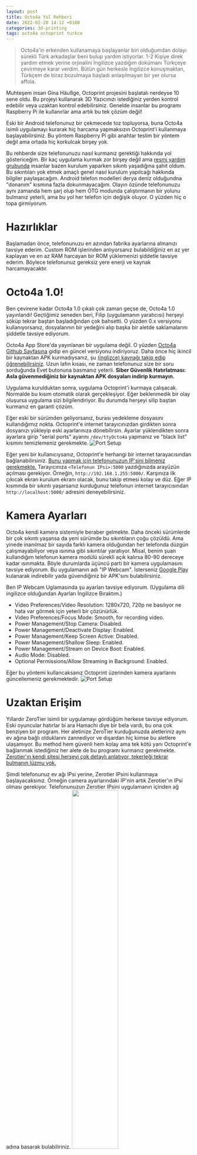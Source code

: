 ```yaml
---
layout: post
title: Octo4a Yol Rehberi
date: 2022-02-20 14:12 +0100
categories: 3d-printing
tags: octo4a octoprint turkce
---
```

> Octo4a'in erkenden kullanamaya başlayanlar biri olduğumdan dolayı sürekli Türk arkadaşlar beni bulup yardım istiyorlar. 1-2 Kişiye direk yardım etmek yerine orjinalini İngilizce yazdığım dokümanı Türkçeye çevirmeye karar verdim. Bütün gün herkesle İngilizce konuşmaktan, Türkçem de biraz bozulmaya başladı anlaşılmayan bir yer olursa affola.

Muhteşem insan Gina Häußge, Octoprint projesini başlatalı nerdeyse 10 sene oldu. Bu projeyi kullanarak 3D Yazıcınızı istediğiniz yerden kontrol edebilir veya uzaktan kontrol edebilirsiniz. Genelde insanlar bu programı Raspberry Pi ile kullanırlar ama artık bu tek çözüm değil! 

Eski bir Android telefonunuz bir çekmecede toz topluyorsa, buna Octo4a isimli uygulamayı kurarak hiç harcama yapmaksızın Octoprint'i kullanmaya başlayabilirsiniz. Bu yöntem Raspberry Pi gibi anahtar teslim bir yöntem değil ama ortada hiç korkulcak birşey yok.

Bu rehberde size telefonunuzu nasıl kurmanız gerektiği hakkında yol göstericeğim. Bir kaç uygulama kurmak zor birşey değil ama [resmi yardım grubunda](https://t.me/octo4achat) insanlar bazen kurulum yaparken sıkıntı yaşadığına şahit oldum. Bu sıkıntıları yok etmek amaçlı genel nasıl kurulum yapılcağı hakkında bilgiler paylaşacağım. Android telefon modelleri derya deniz olduğundna "donanım" kısmına fazla dokunmayacağım. Olayın özünde telefonunuzu aynı zamanda hem şarj olup hem OTG modunda çalıştırmanın bir yolunu bulmanız yeterli, ama bu yol her telefon için değişik oluyor. O yüzden hiç o topa girmiyorum.

# Hazırlıklar
Başlamadan önce, telefonunuzu en azından fabrika ayarlarına almanızı tavsiye ederim. Custom ROM işlerinden anlıyorsanız bulabildiğiniz en az yer kaplayan ve en az RAM harcayan bir ROM yüklemenizi şiddetle tavsiye ederim. Böylece telefonunuz gereksiz yere enerji ve kaynak harcamayacaktır.

# Octo4a 1.0!
Ben çevirene kadar Octo4a 1.0 çıkalı çok zaman geçse de, Octo4a 1.0 yayınlandı! Geçtiğimiz seneden beri, Filip (uygulamanın yaratıcısı) herşeyi söküp tekrar baştan başladığından çok bahsetti. O yüzden 0.x versiyonu kullanıyorsanız, dosyalarının bir yedeğini alıp başka bir aletde saklamalarını şiddetle tavsiye ediyorum.

Octo4a App Store'da yayınlanan bir uygulama değil. O yüzden [Octo4a Github Sayfasına](https://github.com/feelfreelinux/octo4a/releases) gidip en güncel versiyonu indiriyoruz. Daha önce hiç ikincil bir kaynaktan APK kurmadıysanız, şu [(inglizce) kaynağı takip edip öğrenebilirsiniz](https://www.androidauthority.com/how-to-install-apks-31494/). Uzun lafın kısası, ne zaman telefonunuz size bir soru sorduğunda Evet butonuna basmanız yeterli. **Siber Güvenlik Hatırlatması: Asla güvenmediğiniz bir kaynaktan APK dosyaları indirip kurmayın.**

Uygulama kurulduktan sonra, uygulama Octoprint'i kurmaya çalışacak. Normalde bu kısım otomatik olarak gerçekleşiyor. Eğer beklenmedik bir olay oluşursa uygulama sizi bilgilendiriyor. Bu durumda herşeyi silip baştan kurmanız en garanti çözüm.

Eğer eski bir sürümden geliyorsanız, burası yedekleme dosyasını kullandığımız nokta. Octoprint'e internet tarayıcınızdan girdikten sonra dosyanızı yükleyip eski ayarlarınıza dönebilirsin. Ayarlar yüklendikten sonra ayarlara girip "serial ports" ayarını `/dev/ttyOcto4a` yapmanız ve "black list" kısmını temizlemeniz gerekmekte.
![Port Setup](/assets/2021-10-10-ultimate-guide-to-octo4a/port.png)

Eğer yeni bir kullanıcıysanız, Octoprint'e herhangi bir internet tarayacısından bağlanabilirsiniz. [Bunu yapmak için telefonunuzun IP'sini bilmeniz gerekmekte.](https://www.makeuseof.com/tag/find-ip-address-mobile-smartphone/) Tarayıcınıza `<Telefonun IPsi>:5000` yazdığınızda arayüzün açılması gerekiyor. Örneğin, `http://192.168.1.255:5000/`. Karşınıza ilk çıkıcak ekran kurulum ekranı olacak, bunu takip etmesi kolay ve düz. Eğer IP kısmında bir sıkıntı yaşarsanız kurduğunuz telefonun internet tarayıcısından `http://localhost:5000/` adresini deneyebilirsiniz.

# Kamera Ayarları
Octo4a kendi kamera sistemiyle beraber gelmekte. Daha önceki sürümlerde bir çok sıkıntı yaşansa da yeni sürümde bu sıkıntıların çoğu çözüldü. Ama yinede inanılmaz bir sayıda farklı kamera olduğundan her telefonda düzgün çalışmayabiliyor veya ısınma gibi sıkıntılar yaratıyor. Misal, benim şuan kullandığım telefonun kamera modülü sürekli açık kalırsa 80-90 dereceye kadar ısınmakta. Böyle durumlarda üçüncü parti bir kamera uygulamasını tavsiye ediyorum. Bu uygulamanın adı "IP Webcam". İsterseniz [Google Play](https://play.google.com/store/apps/details?id=com.pas.webcam) kulanarak indirebilir yada güvendiğiniz bir APK'sını bulabilirsiniz.

Ben IP Webcam Uglamasında şu ayarları tavsiye ediyorum. (Uygulama dili ingilizce olduğundan Ayarları İngilizce Bıraktım.)
* Video Preferences/Video Resolution: 1280x720, 720p ne basılıyor ne hata var görmek için yeterli bir çözünürlük.
* Video Preferences/Focus Mode: Smooth, for recording video.
* Power Management/Stop Camera: Disabled.
* Power Management/Deactivate Display: Enabled.
* Power Management/Keep Screen Active: Disabled.
* Power Management/Shallow Sleep: Enabled.
* Power Management/Stream on Device Boot: Enabled.
* Audio Mode: Disabled.
* Optional Permissions/Allow Streaming in Background: Enabled.

Eğer bu yöntemi kullancaksanız Octoprint üzerinden kamera ayarlarını güncellemeniz gerekmektedir.
![Port Setup](/assets/2021-10-10-ultimate-guide-to-octo4a/webcam.png)

# Uzaktan Erişim
Yıllardır ZeroTier isimli bir uygulamayı gördüğüm herkese tavsiye ediyorum. Eski oyuncular hatırlar bi ara Hamachi diye bir bela vardı, bu ona çok benziyen bir program. Her aletinize ZeroTier kurduğunuzda aletleriniz aynı ev ağına bağlı olduklarını zannediyor ve dışardan hiç kimse bu aletlere ulaşamıyor. Bu method hem güvenli hem kolay ama tek kötü yanı Octoprint'e bağlanmak istediğiniz her alete de bu programı kurmanız gerekmekte. [Zerotier'ın kendi sitesi herşeyi çok detaylı anlatıyor, tekerleği tekrar bulmanın lüzmu yok.](https://www.zerotier.com/download/)

Şimdi telefonunuz ev ağı IPsi yerine, Zerotier IPsini kullanmaya başlayacaksınız. Örneğin camera ayarlarındaki IP'nin artık Zerotier'ın IPsi olması gerekiyor. Telefonunuzun Zerotier IPsini uygulamanın içinden ağ adına basarak bulabiliriniz.
<img src="/assets/2021-10-10-ultimate-guide-to-octo4a/zerotier0.png" width="50%"><img src="/assets/2021-10-10-ultimate-guide-to-octo4a/zerotier1.png" width="50%">

# Android'e Uzaktan Erişim
Telefonunuza uzaktan erişmeniz gerektiğinde [Droid VNC-NG](https://github.com/bk138/droidVNC-NG) isimli uygulamayı kurabilirsiniz. Bu uygulamayı kurduktan sonra, telefonunuzun başına gidip ayarları değiştirmenize hiç gerek kalmayacaktır. Bağlanmak için herhangi bir "VNC Client" programına girip Zerotier IPsini vermeniz yeterli.

Kurulum yine kolay ve düz. Yine bu uygulama Google Play'de bulunmuyor. [Droid VNC-NG Github sayfasından](https://github.com/bk138/droidVNC-NG) indirebilirsiniz. Uygulama kurunca uygulama kurulum modunda açılcak ve size ne yapmanız gerektiğini söyleyecektir. Bundan sonra sadece bir ayarı güncellemeniz gerekmekte. Çift uyanışta uyanma özelliğini aktive etmeniz gerekmekte. Telefonunuza ne zaman bağlanırsanız, kitli olacak. Böylece bağlandığınız aletden, çift tıkla telefonunuzun kilidini açabilir hale geleceksiniz.

<img src="/assets/2021-10-10-ultimate-guide-to-octo4a/double_wake.png" width="50%">

Artık herhangi bir VNC uygulamasıyla telefonunuza uzaktan bağlanabilirsiniz. Tavsiyem Windows, iOS ve Android sistemlerde "VNC Viewer" kullanmanız. Linux'taysa Remmina vazgeçilmez bir uygulama.

# Dosya Yönetimi
Uygulamanın yeni bir versiyonu çıktığında veya herhangi bir şekilde telefonuza bir dosya yollamak istediğinizde bu işin çok kolay bir yolu var. Telefonunuza bir FTP sunucusu (**F**ile **T**ransfer **P**rotocol) kurmanız durumunda hayatınız çok kolaylaşcak. FileZilla en çok kullanılan FTP programlarından biridir, tavsiye ederim.

You can get FTP Server on [Google Play](https://play.google.com/store/apps/details?id=net.xnano.android.ftpserver&hl=en&gl=US) or use a Trusted APK file. There is very similar apps with very similar names. Whichever one works on your phone is fine.

# Güçlü Yedekleme Sistemi
Hiç birşey ebedi değildir. Birgün telefonunuz arızalandığında, herşeyi tek tek tekrar kurmanız başınızı çok ağrıtacaktır. Eşeği sağlam yere bağlamak için düzgün bir yedekleme sistemi kurmak şart. 2 kolay adımda çok güzel bir yedekleme sistemi kurabilirsiniz.

Adım 1: [Backup Scheduler](https://plugins.octoprint.org/plugins/backupscheduler/) isimli Octoprint eklentisini kurun. Bu eklenti otomatik olarak yedeklerinizi alacaktır. Ama bu yedekler yeterli değil. Çünkü bu yedeklerinizi ikinci bir yerde bulundurmazsanız, aletiniz bozulunca bu yedekler de bozulcaktır.

Adım 2: [Folder Sync](https://play.google.com/store/apps/details?id=dk.tacit.android.foldersync.lite&hl=en&gl=US) isimli uygulamayı kuruyoruz. Bu uygulamayı kullanarak bir çok bulut depolama sistemine bağlanabilirsiniz. İstediğiniz depolama sistemini seçip bir Dosya Grubu (Folder Pair) oluşturabilirsiniz.
Kullandığım Ayarlar Şöyle:
* Sync type: to Remote Folder.
* Local Folder: `/storage/emulated/0/Android/data/com.octo4a/files/.octoprint/data/backup` Bu dosya başka sizin telefonunuz için bir yerde olabilir. `Android` dosyasını bulduktan sonrası genellikle aynıdır.
* Scheduled sync ayarı açık.
* Schedule ayarını her 12 saat yapmanız tavsiye ediyorum. Genelde 24 saat yeterli ama ben biraz daha temkinli olmayı seviyorum.
* Bildirimler kapalı.
* Geri kalan bütün ayarlar kutudan çıktığı gibi.

# Geri Bildirim!
Okuduğunuz için teşekkür ederim. Yorumlarınızı veya düzeltmelerinizi blog@thrideas.com adresinden yollayabilirsiniz.